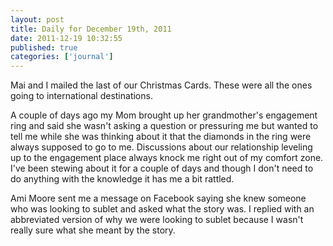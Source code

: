 ```yaml
---
layout: post
title: Daily for December 19th, 2011
date: 2011-12-19 10:32:55
published: true
categories: ['journal']
---
```


Mai and I mailed the last of our Christmas Cards. These were all the ones going to international destinations. 

A couple of days ago my Mom brought up her grandmother's engagement ring and said she wasn't asking a question or pressuring me but wanted to tell me while she was thinking about it that the diamonds in the ring were always supposed to go to me. Discussions about our relationship leveling up to the engagement place always knock me right out of my comfort zone. I've been stewing about it for a couple of days and though I don't need to do anything with the knowledge it has me a bit rattled.

Ami Moore sent me a message on Facebook saying she knew someone who was looking to sublet and asked what the story was. I replied with an abbreviated version of why we were looking to sublet because I wasn't really sure what she meant by the story.
